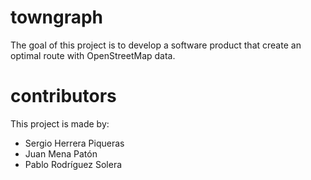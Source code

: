 # towngraph
The goal of this project is to develop a software product that create an optimal route with OpenStreetMap data.
# contributors
This project is made by:
  - Sergio Herrera Piqueras
  - Juan Mena Patón
  - Pablo Rodríguez Solera
